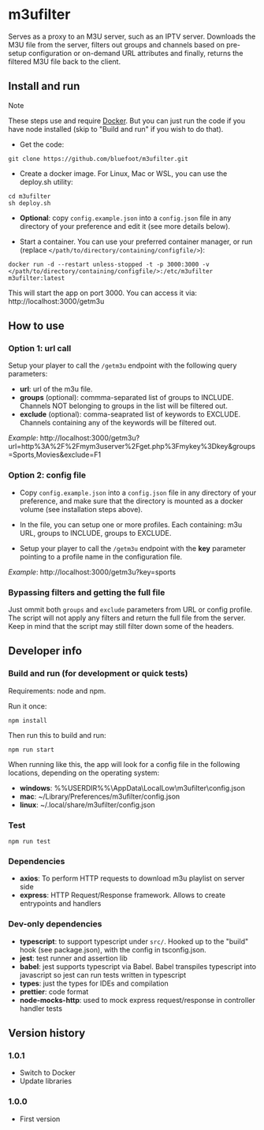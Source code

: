 # m3ufilter

Serves as a proxy to an M3U server, such as an IPTV server. Downloads the M3U file from the server,
filters out groups and channels based on pre-setup configuration or on-demand URL attributes and
finally, returns the filtered M3U file back to the client.

## Install and run

> [!NOTE]  
> These steps use and require [Docker](https://docs.docker.com/engine/install). But you can just run the code if you have node installed (skip to "Build and run" if you wish to do that).

- Get the code:

```
git clone https://github.com/bluefoot/m3ufilter.git
```

- Create a docker image. For Linux, Mac or WSL, you can use the deploy.sh utility:

```
cd m3ufilter
sh deploy.sh
```

- **Optional**: copy `config.example.json` into a `config.json` file in any directory of your preference and edit it (see more details below).

- Start a container. You can use your preferred container manager, or run (replace `</path/to/directory/containing/configfile/>`):

```
docker run -d --restart unless-stopped -t -p 3000:3000 -v </path/to/directory/containing/configfile/>:/etc/m3ufilter m3ufilter:latest
```

This will start the app on port 3000.  You can access it via: http://localhost:3000/getm3u

## How to use

### Option 1: url call

Setup your player to call the `/getm3u` endpoint with the following query parameters:

- **url**: url of the m3u file.
- **groups** (optional): commma-separated list of groups to INCLUDE. Channels NOT belonging to groups in the list will be filtered out.
- **exclude** (optional): comma-seaprated list of keywords to EXCLUDE. Channels containing any of the keywords will be filtered out.

*Example*: http://localhost:3000/getm3u?url=http%3A%2F%2Fmym3userver%2Fget.php%3Fmykey%3Dkey&groups=Sports,Movies&exclude=F1

### Option 2: config file

- Copy `config.example.json` into a `config.json` file in any directory of your preference, and make sure that the directory is mounted as a docker volume (see installation steps above).

- In the file, you can setup one or more profiles. Each containing: m3u URL, groups to INCLUDE, groups to EXCLUDE.

- Setup your player to call the `/getm3u` endpoint with the **key** parameter pointing to a profile name in the configuration file.

*Example*: http://localhost:3000/getm3u?key=sports

### Bypassing filters and getting the full file

Just ommit both `groups` and `exclude` parameters from URL or config profile. The script will not apply any filters and return the full file from the server. Keep in mind that the script may still filter down some of the headers.

## Developer info

### Build and run (for development or quick tests)

Requirements: node and npm.

Run it once:

```npm install```

Then run this to build and run:

```npm run start```

When running like this, the app will look for a config file in the following locations, depending on the operating system:

- **windows**: %%USERDIR%%\AppData\LocalLow\m3ufilter\config.json
- **mac**: ~/Library/Preferences/m3ufilter/config.json
- **linux**: ~/.local/share/m3ufilter/config.json

### Test

```npm run test```

### Dependencies

- **axios**: To perform HTTP requests to download m3u playlist on server side
- **express**: HTTP Request/Response framework. Allows to create entrypoints and handlers

### Dev-only dependencies

- **typescript**: to support typescript under `src/`. Hooked up to the "build" hook (see package.json), with the config in tsconfig.json.
- **jest**: test runner and assertion lib
- **babel**: jest supports typescript via Babel. Babel transpiles typescript into javascript so jest can run tests written in typescript
- **types**: just the types for IDEs and compilation
- **prettier**: code format
- **node-mocks-http**: used to mock express request/response in controller handler tests

## Version history

### 1.0.1
- Switch to Docker
- Update libraries

### 1.0.0
- First version
